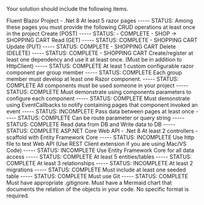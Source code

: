 Your solution should include the following items.

Fluent Blazor Project  - .Net 8
At least 5 razor pages ----- STATUS:
Among these pages you must provide the following CRUD operations at least once in the project
Create  (POST) ----- STATUS: - COMPLETE - SHOP -> SHOPPING CART
Read     (GET) ----- STATUS: COMPLETE - SHOPPING CART
Update (PUT) ----- STATUS: COMPLETE - SHOPPING CART
Delete  (DELETE) ----- STATUS: COMPLETE - SHOPPING CART
Create/register at least one dependency and use it at least once.  (Must be in addition to HttpClient) ----- STATUS: COMPLETE
At least 1 custom configurable razor component per group member ----- STATUS: COMPLETE
Each group member must develop at least one Razor component. ----- STATUS: COMPLETE
All components must be used someone in your project ----- STATUS: COMPLETE
Must demonstrate using components parameters to configure each component ----- STATUS: COMPLETE
Must demonstrate using EventCallbacks to notify containing pages that component invoked an event ----- STATUS: INCOMPLETE
Pass data between pages at least once ----- STATUS: COMPLETE
Can be route parameter or query string ----- STATUS: COMPLETE
Read data from DB and Write data to DB ----- STATUS: COMPLETE
ASP.NET Core Web API - .Net 8
At least 2 controllers - scaffold with Entity Framework Core ----- STATUS: INCOMPLETE
Use http file to test Web API (Use REST Client extension if you are using Mac/VS Code) ----- STATUS: INCOMPLETE
Use Entity Framework Core for all data access ----- STATUS: COMPLETE
At least 5 entities/tables ----- STATUS: COMPLETE
At least 3 relationships ----- STATUS: INCOMPLETE
At least 2 migrations ----- STATUS: COMPLETE
Must include at least one seeded table ----- STATUS: COMPLETE
Must use Git ----- STATUS: COMPLETE
Must have appropriate .gitignore.
Must have a Mermaid chart that documents the relation of the objects in your code.  No specific format is required.
